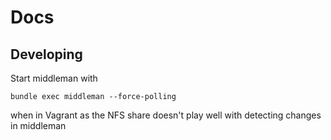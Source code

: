 Docs
====

## Developing

Start middleman with

```
bundle exec middleman --force-polling
```

when in Vagrant as the NFS share doesn't play well with detecting changes in middleman
